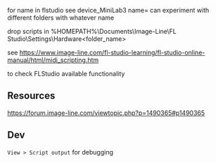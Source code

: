 for name in flstudio see device_MiniLab3 name=
can experiment with different folders with whatever name

drop scripts in %HOMEPATH%\Documents\Image-Line\FL Studio\Settings\Hardware\<folder_name>


see
https://www.image-line.com/fl-studio-learning/fl-studio-online-manual/html/midi_scripting.htm

to check FLStudio available functionality

## Resources

https://forum.image-line.com/viewtopic.php?p=1490365#p1490365

## Dev

`View > Script output` for debugging

